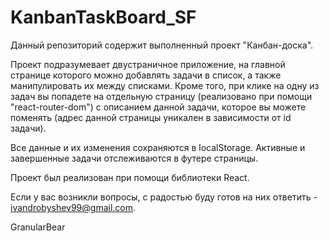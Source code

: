 # KanbanTaskBoard_SF

Данный репозиторий содержит выполненный проект "Канбан-доска". 

Проект подразумевает двустраничное приложение, на главной странице которого можно добавлять задачи в список, а также манипулировать их между списками. Кроме того, при клике на одну из задач вы попадете на отдельную страницу (реализовано при помощи "react-router-dom") с описанием данной задачи, которое вы можете поменять (адрес данной страницы уникален в зависимости от id задачи). 

Все данные и их изменения сохраняются в localStorage. Активные и завершенные задачи отслеживаются в футере страницы.

Проект был реализован при помощи библиотеки React. 

Если у вас возникли вопросы, с радостью буду готов на них ответить - ivandrobyshev99@gmail.com. 

GranularBear
